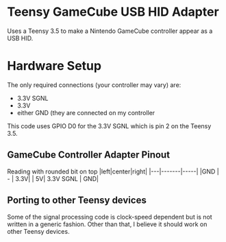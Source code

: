 # Teensy GameCube USB HID Adapter
Uses a Teensy 3.5 to make a Nintendo GameCube controller appear as a USB HID.

# Hardware Setup
The only required connections (your controller may vary) are:
* 3.3V SGNL
* 3.3V
* either GND (they are connected on my controller

This code uses GPIO D0 for the 3.3V SGNL which is pin 2 on the Teensy 3.5.

## GameCube Controller Adapter Pinout
Reading with rounded bit on top
|left|center|right|
|---|-------|-----|
|GND | - | 3.3V|
| 5V| 3.3V SGNL | GND|

## Porting to other Teensy devices
Some of the signal processing code is clock-speed dependent but is not written in a generic fashion. Other than that, I believe it should work on other Teensy devices.
